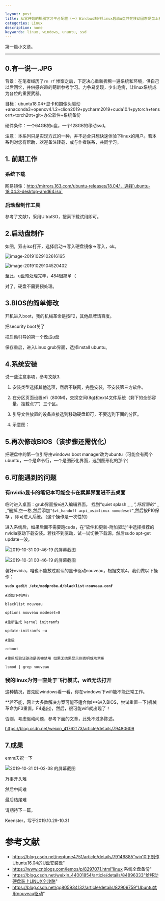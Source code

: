 ```yaml
---

layout: post
title: 从零开始的机器学习平台配置（一）Windows制作linux启动u盘并在移动固态硬盘上安装系统
categories: Linux
description: none
keywords: linux, windows, ununtu, ssd
---
```


第一篇小文章。

------

## 0.有一说一.JPG

背景：在笔者经历了`rm rf` 惨案之后，下定决心重新折腾一遍系统和环境，供自己以后回忆，并供感兴趣的萌新参考学习。力争易复现，少出毛病，让linux系统成为各位的重要武器。

目标：ubuntu18.04+显卡和摄像头驱动+anaconda3+opencv4.1.2+clion2019+pycharm2019+cuda10.1+pytorch+tensorrt+torch2trt+git+办公软件+系统备份

硬件条件：一个64GB的u盘，一个128GB的移动ssd。

注意：本系列只是实现方式的一种，并不适合只想快速体验下linux的用户。若本系列对您有帮助，欢迎备注转载，或与作者联系，共同学习。

## 1. 前期工作

### 系统下载

网易镜像：http://mirrors.163.com/ubuntu-releases/18.04/，选择`ubuntu-18.04.3-desktop-amd64.iso` 

### 启动盘制作工具

参考了文献1，采用UltraISO，搜索下载试用即可。



## 2.启动盘制作

如图，双击iso打开，选择启动→写入硬盘镜像→写入，ok。

![image-20191029102616165](https://qq849012418.github.io/images/posts/linux/image-20191029102616165.png)

![image-20191029104520402](https://qq849012418.github.io/images/posts/linux/image-20191029104520402.png)



至此，u盘预处理完毕，484很简单（

对了，硬盘不需要预处理。

## 3.BIOS的简单修改

开机进入boot，我的机械革命是按F2，其他品牌请百度。

把security boot关了

把启动引导的第一个改成u盘

保存重启，进入Linux grub界面，选择install ubuntu。

## 4.系统安装

说一些注意事项，参考文献3.

1. 安装类型选择其他选项，然后不联网，完整安装，不安装第三方软件。

2.  在分区页面设置efi（800M)，交换空间(8g)和ext4文件系统（剩下的全部容量，挂载点“/”）三个区。
3. 引导文件放置的设备直接选到移动硬盘即可，不要选到下面的分区。
4. 示意图：

## 5.再次修改BIOS（该步骤还需优化）

把硬盘中的第一位引导由windows boot manager改为ubuntu（可能会有两个ubuntu，一个是命令行，一个是图形化界面，选到图形化的那个）

## 6.可能遇到的问题

### 有nvidia显卡的笔记本可能会卡在紫屏界面进不去桌面

临时进入桌面：grub界面按e进入编辑界面， 找到“quiet splash _ _ _”,将后面的“_ _ _”删掉,空一格,然后添加`“$vt_handoff acpi_osi=linux nomodeset”`,然后按F10保存 ，即可进入系统。（这个操作是一次性的）

进入系统后，如果后面不需要跑cuda，在“软件和更新-附加驱动”中选择推荐的nvidia驱动下载安装。若找不到驱动，试一试切换下载源，然后sudo apt-get update一波。

![2019-10-31 00-46-19 的屏幕截图](https://qq849012418.github.io/images/posts/linux/2019-10-31%2000-46-19%20%E7%9A%84%E5%B1%8F%E5%B9%95%E6%88%AA%E5%9B%BE.png)

![2019-10-31 00-46-19 的屏幕截图](https://qq849012418.github.io/images/posts/linux/2019-10-31%2000-46-19%20%E7%9A%84%E5%B1%8F%E5%B9%95%E6%88%AA%E5%9B%BE-1572454271471.png)

装好nvidia，咱也不能放过默认的显卡驱动nouveau。根据文献4，我们做以下操作：

 **`sudo gedit /etc/modprobe.d/blacklist-nouveau.conf`**

`#添加下列两行`

`blacklist nouveau`

`options nouveau modeset=0`

`#重新生成 kernel initramfs`

`update-initramfs –u`

`#重启`

`reboot`

`#重启后验证驱动是否被禁用 如果无结果显示则表明成功禁用`

`lsmod | grep nouveau`

### 我的linux为何一直处于飞行模式，wifi无法打开

这种情况，首先回windows看一看，你在windows下wifi能不能正常工作。

**若不能，网上大多数解决方案可能不适合你!**进入BIOS，尝试重置一下(机械革命为F3重置，F4退出)，然后，很可能wifi就出现了！

否则，考虑驱动问题，参考下面的文章，此处不过多陈述。

https://blog.csdn.net/weixin_41762173/article/details/79480609

## 7.成果

emm庆祝一下

![2019-10-31 01-02-38 的屏幕截图](https://qq849012418.github.io/images/posts/linux/2019-10-31%2001-02-38%20%E7%9A%84%E5%B1%8F%E5%B9%95%E6%88%AA%E5%9B%BE.png)

万事开头难

然后中间难

最后结尾难

请期待下一篇。

Keenster，写于2019.10.29-10.31

# 参考文献

- https://blog.csdn.net/neptune4751/article/details/79146885"win10下制作Ubuntu16.04的U盘安装盘"
- https://www.cnblogs.com/lemos/p/8297071.html"linux 系统全盘备份"
- https://blog.csdn.net/weixin_44001854/article/details/84896333"给移动硬盘装上LINUX全攻略"
- https://blog.csdn.net/qq805934132/article/details/82909759"Ubuntu禁用nouveau驱动"

